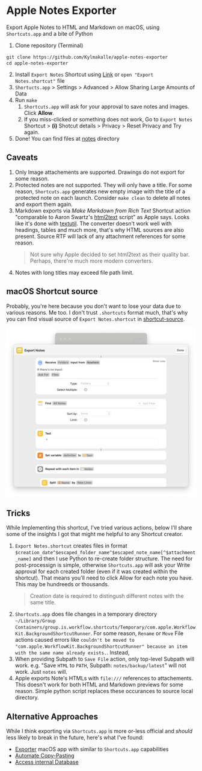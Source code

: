 # Apple Notes Exporter

Export Apple Notes to HTML and Markdown on macOS, using `Shortcuts.app` and a bit~~e~~ of Python

1. Clone repository (Terminal)

```shell
git clone https://github.com/Kylmakalle/apple-notes-exporter
cd apple-notes-exporter
```

2. Install `Export Notes` Shortcut using [Link](https://www.icloud.com/shortcuts/352f1880188240bca4259977f3f17357) or `open "Export Notes.shortcut"` file
3. `Shortucts.app` > Settings > Advanced > Allow Sharing Large Amounts of Data
4. Run `make`
   1. `Shortcuts.app` will ask for your approval to save notes and images. Click **Allow**.
   2. If you miss-clicked or something does not work, Go to `Export Notes` Shortcut > **(i)** Shotcut details > Privacy > Reset Privacy and Try again.
5. Done! You can find files at [notes](./notes) directory

## Caveats

1. Only Image attachements  are supported. Drawings do not export for some reason.
2. Protected notes are not supported. They will only have a title. For some reason, `Shortcuts.app` generates new empty image with the title of a protected note on each launch. Consider `make clean` to delete all notes and export them again.
3. Markdown exports via _Make Markdown from Rich Text_ Shortcut action "comparable to Aaron Swartz's [html2text](https://github.com/aaronsw/html2text) script" as Apple says. Looks like it's done with [textutil](https://keith.github.io/xcode-man-pages/textutil.1.html). The converter doesn't work well with headings, tables and much more, that's why HTML sources are also present. Source RTF will lack of any attachment references for some reason.
    > Not sure why Apple decided to set html2text as their quality bar. Perhaps, there're much more modern converters.
4. Notes with long titles may exceed file path limit.

## macOS Shortcut source

Probably, you're here because you don't want to lose your data due to various reasons. Me too. I don't trust `.shortcuts` format much, that's why you can find visual source of `Export Notes.shortcut` in [shortcut-source](./shortcut-source).

![Shortcut source](./shortcut-source/shortcut-1.png)

## Tricks

While Implementing this shortcut, I've tried various actions, below I'll share some of the insights I got that might me helpful to any Shortcut creator.

1. `Export Notes.shortcut` creates files in format `$creation_date^$escaped_folder_name^$escaped_note_name[^$attachment_name]` and then I use Python to re-create folder structure. The need for post-processign is simple, otherwise `Shortcuts.app` will ask your Write approval for each created folder (even if it was created within the shortcut). That means you'll need to click Allow for each note you have. This may be hundreeds or thousands.
    > Creation date is required to distingush different notes with the same title.
2. `Shortcuts.app` does file changes in a temporary directory `~/Library/Group Containers/group.is.workflow.shortcuts/Temporary/com.apple.WorkflowKit.BackgroundShortcutRunner`. For some reason, `Rename` or `Move` File actions caused errors like `couldn't be moved to "com.apple.WorkflowKit.BackgroundShortcutRunner" because an item with the same name already exists.`. Instead,
3. When providing Subpath to `Save File` action, only top-level Subpath will work. e.g. "Save `HTML` to `PATH`, Subpath: `notes/backup/latest`" will not work. Just `notes` will.
4. Apple exports Note's HTMLs with `file:///` references to attachements. This doesn't work for both HTML and Markdown previews for some reason. Simple python script replaces these occurances to source local directory.

## Alternative Approaches

While I think exporting via `Shortcuts.app` is more or-less official and _should_ less likely to break in the future, here's what I've found:

- [Exporter](https://apps.apple.com/app/id1099120373) macOS app with similar to `Shortcuts.app` capabilities
- [Automate Copy-Pasting](https://github.com/KrauseFx/notes-exporter?tab=readme-ov-file#keyboard-maestro-based-exporter)
- [Access internal Database](https://github.com/KrauseFx/notes-exporter?tab=readme-ov-file#deprecated-database-exporter)
